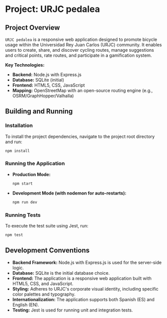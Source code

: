# Project: URJC pedalea

## Project Overview
`URJC pedalea` is a responsive web application designed to promote bicycle usage within the Universidad Rey Juan Carlos (URJC) community. It enables users to create, share, and discover cycling routes, manage suggestions and critical points, rate routes, and participate in a gamification system.

**Key Technologies:**
*   **Backend:** Node.js with Express.js
*   **Database:** SQLite (initial)
*   **Frontend:** HTML5, CSS, JavaScript
*   **Mapping:** OpenStreetMap with an open-source routing engine (e.g., OSRM/GraphHopper/Valhalla)

## Building and Running

### Installation
To install the project dependencies, navigate to the project root directory and run:
```bash
npm install
```

### Running the Application
*   **Production Mode:**
    ```bash
    npm start
    ```
*   **Development Mode (with nodemon for auto-restarts):**
    ```bash
    npm run dev
    ```

### Running Tests
To execute the test suite using Jest, run:
```bash
npm test
```

## Development Conventions

*   **Backend Framework:** Node.js with Express.js is used for the server-side logic.
*   **Database:** SQLite is the initial database choice.
*   **Frontend:** The application is a responsive web application built with HTML5, CSS, and JavaScript.
*   **Styling:** Adheres to URJC's corporate visual identity, including specific color palettes and typography.
*   **Internationalization:** The application supports both Spanish (ES) and English (EN).
*   **Testing:** Jest is used for running unit and integration tests.

